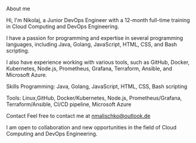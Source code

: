 About me

Hi, I'm Nikolaj, a Junior DevOps Engineer with a 12-month full-time training in Cloud Computing and DevOps Engineering. 

I have a passion for programming and expertise in several programming languages,
including Java, Golang, JavaScript, HTML, CSS, and Bash scripting.

I also have experience working with various tools, such as GitHub, Docker,
Kubernetes, Node.js, Prometheus, Grafana, Terraform, Ansible, and Microsoft Azure.

Skills
Programming: Java, Golang, JavaScript, HTML, CSS, Bash scripting

Tools: Linux,GitHub, Docker/Kubernetes, Node.js, Prometheus/Grafana,
Terraform/Ansible, CI/CD pipeline, Microsoft Azure

Contact
Feel free to contact me at nmalischko@outlook.de 

I am open to collaboration and new opportunities in the field of Cloud Computing and DevOps Engineering.
